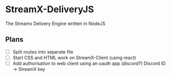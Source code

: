 # StreamX-DeliveryJS
The Streamx Delivery Engine written in NodeJS

## Plans

- [ ] Split routes into seperate file
- [ ] Start CSS and HTML work on StreamX-Client (using react)
- [ ] Add authorisation to web client using an oauth app (discord?) Discord ID -> StreamX key
